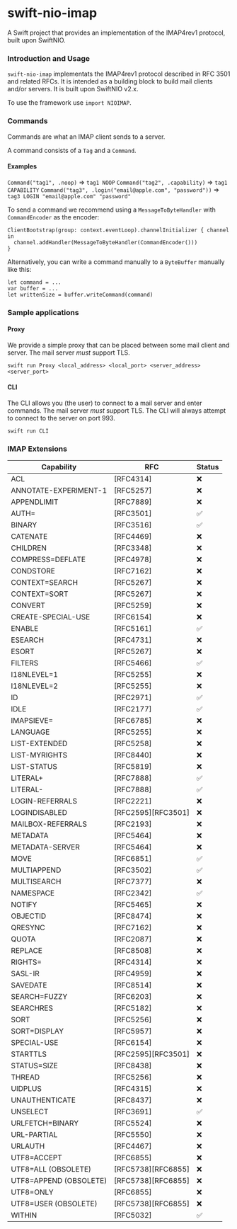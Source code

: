 # swift-nio-imap

A Swift project that provides an implementation of the IMAP4rev1 protocol, built upon SwiftNIO.

### Introduction and Usage

`swift-nio-imap` implementats the IMAP4rev1 protocol described in RFC 3501 and related RFCs. It is intended as a building block to build mail clients and/or servers. It is built upon SwiftNIO v2.x.

To use the framework use `import NIOIMAP`.

### Commands

Commands are what an IMAP client sends to a server.

A command consists of a `Tag` and a `Command`.

#### Examples
`Command("tag1", .noop)` => `tag1 NOOP`
`Command("tag2", .capability)` => `tag1 CAPABILITY`
`Command("tag3", .login("email@apple.com", "password"))` => `tag3 LOGIN "email@apple.com" "password"`

To send a command we recommend using a `MessageToByteHandler` with `CommandEncoder` as the encoder:

```
ClientBootstrap(group: context.eventLoop).channelInitializer { channel in
  channel.addHandler(MessageToByteHandler(CommandEncoder()))
}
```

Alternatively, you can write a command manually to a `ByteBuffer` manually like this:
```
let command = ...
var buffer = ...
let writtenSize = buffer.writeCommand(command)
```

### Sample applications
#### Proxy
We provide a simple proxy that can be placed between some mail client and server. The mail server *must* support TLS.

`swift run Proxy <local_address> <local_port> <server_address> <server_port>`

#### CLI
The CLI allows you (the user) to connect to a mail server and enter commands. The mail server *must* support TLS. The CLI will always attempt to connect to the server on port 993.

`swift run CLI`

### IMAP Extensions
| Capability | RFC | Status |
---|---|---
ACL|[RFC4314]|❌
ANNOTATE-EXPERIMENT-1|[RFC5257]|❌
APPENDLIMIT|[RFC7889]|❌
AUTH=|[RFC3501]|✅
BINARY|[RFC3516]|✅
CATENATE|[RFC4469]|❌
CHILDREN|[RFC3348]|❌
COMPRESS=DEFLATE|[RFC4978]|❌
CONDSTORE|[RFC7162]|❌
CONTEXT=SEARCH|[RFC5267]|❌
CONTEXT=SORT|[RFC5267]|❌
CONVERT|[RFC5259]|❌
CREATE-SPECIAL-USE|[RFC6154]|❌
ENABLE|[RFC5161]|✅
ESEARCH|[RFC4731]|❌
ESORT|[RFC5267]|❌
FILTERS|[RFC5466]|✅
I18NLEVEL=1|[RFC5255]|❌
I18NLEVEL=2|[RFC5255]|❌
ID|[RFC2971]|✅
IDLE|[RFC2177]|✅
IMAPSIEVE=|[RFC6785]|❌
LANGUAGE|[RFC5255]|❌
LIST-EXTENDED|[RFC5258]|❌
LIST-MYRIGHTS|[RFC8440]|❌
LIST-STATUS|[RFC5819]|❌
LITERAL+|[RFC7888]|✅
LITERAL-|[RFC7888]|✅
LOGIN-REFERRALS|[RFC2221]|❌
LOGINDISABLED|[RFC2595][RFC3501]|❌
MAILBOX-REFERRALS|[RFC2193]|❌
METADATA|[RFC5464]|❌
METADATA-SERVER|[RFC5464]|❌
MOVE|[RFC6851]|✅
MULTIAPPEND|[RFC3502]|✅
MULTISEARCH|[RFC7377]|❌
NAMESPACE|[RFC2342]|✅
NOTIFY|[RFC5465]|❌
OBJECTID|[RFC8474]|❌
QRESYNC|[RFC7162]|❌
QUOTA|[RFC2087]|❌
REPLACE|[RFC8508]|❌
RIGHTS=|[RFC4314]|❌
SASL-IR|[RFC4959]|❌
SAVEDATE|[RFC8514]|❌
SEARCH=FUZZY|[RFC6203]|❌
SEARCHRES|[RFC5182]|❌
SORT|[RFC5256]|❌
SORT=DISPLAY|[RFC5957]|❌
SPECIAL-USE|[RFC6154]|❌
STARTTLS|[RFC2595][RFC3501]|❌
STATUS=SIZE|[RFC8438]|❌
THREAD|[RFC5256]|❌
UIDPLUS|[RFC4315]|❌
UNAUTHENTICATE|[RFC8437]|❌
UNSELECT|[RFC3691]|✅
URLFETCH=BINARY|[RFC5524]|❌
URL-PARTIAL|[RFC5550]|❌
URLAUTH|[RFC4467]|❌
UTF8=ACCEPT|[RFC6855]|❌
UTF8=ALL (OBSOLETE)|[RFC5738][RFC6855]|❌
UTF8=APPEND (OBSOLETE)|[RFC5738][RFC6855]|❌
UTF8=ONLY|[RFC6855]|❌
UTF8=USER (OBSOLETE)|[RFC5738][RFC6855]|❌
WITHIN|[RFC5032]|✅
